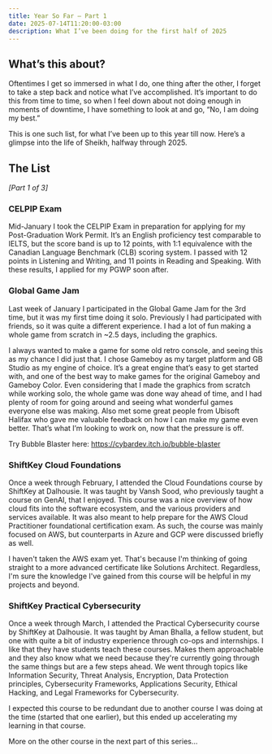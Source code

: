 ```yaml
---
title: Year So Far — Part 1
date: 2025-07-14T11:20:00-03:00
description: What I’ve been doing for the first half of 2025
---
```


## What’s this about?

Oftentimes I get so immersed in what I do, one thing after the other, I forget to take a step back and notice what I’ve accomplished. It’s important to do this from time to time, so when I feel down about not doing enough in moments of downtime, I have something to look at and go, “No, I am doing my best.”

This is one such list, for what I’ve been up to this year till now. Here’s a glimpse into the life of Sheikh, halfway through 2025.

## The List

_[Part 1 of 3]_

### CELPIP Exam

Mid-January I took the CELPIP Exam in preparation for applying for my Post-Graduation Work Permit. It’s an English proficiency test comparable to IELTS, but the score band is up to 12 points, with 1:1 equivalence with the Canadian Language Benchmark (CLB) scoring system. I passed with 12 points in Listening and Writing, and 11 points in Reading and Speaking. With these results, I applied for my PGWP soon after.

### Global Game Jam

Last week of January I participated in the Global Game Jam for the 3rd time, but it was my first time doing it solo. Previously I had participated with friends, so it was quite a different experience. I had a lot of fun making a whole game from scratch in ~2.5 days, including the graphics.

I always wanted to make a game for some old retro console, and seeing this as my chance I did just that. I chose Gameboy as my target platform and GB Studio as my engine of choice. It’s a great engine that’s easy to get started with, and one of the best way to make games for the original Gameboy and Gameboy Color. Even considering that I made the graphics from scratch while working solo, the whole game was done way ahead of time, and I had plenty of room for going around and seeing what wonderful games everyone else was making. Also met some great people from Ubisoft Halifax who gave me valuable feedback on how I can make my game even better. That’s what I’m looking to work on, now that the pressure is off.

Try Bubble Blaster here: https://cybardev.itch.io/bubble-blaster

### ShiftKey Cloud Foundations

Once a week through February, I attended the Cloud Foundations course by ShiftKey at Dalhousie. It was taught by Vansh Sood, who previously taught a course on GenAI, that I enjoyed. This course was a nice overview of how cloud fits into the software ecosystem, and the various providers and services available. It was also meant to help prepare for the AWS Cloud Practitioner foundational certification exam. As such, the course was mainly focused on AWS, but counterparts in Azure and GCP were discussed briefly as well.

I haven't taken the AWS exam yet. That's because I'm thinking of going straight to a more advanced certificate like Solutions Architect. Regardless, I'm sure the knowledge I've gained from this course will be helpful in my projects and beyond.

### ShiftKey Practical Cybersecurity

Once a week through March, I attended the Practical Cybersecurity course by ShiftKey at Dalhousie. It was taught by Aman Bhalla, a fellow student, but one with quite a bit of industry experience through co-ops and internships. I like that they have students teach these courses. Makes them approachable and they also know what we need because they're currently going through the same things but are a few steps ahead. We went through topics like Information Security, Threat Analysis, Encryption, Data Protection principles, Cybersecurity Frameworks, Applications Security, Ethical Hacking, and Legal Frameworks for Cybersecurity.

I expected this course to be redundant due to another course I was doing at the time (started that one earlier), but this ended up accelerating my learning in that course.

More on the other course in the next part of this series…
